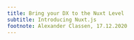 ```yaml
---
title: Bring your DX to the Nuxt Level
subtitle: Introducing Nuxt.js
footnote: Alexander Classen, 17.12.2020
---
```


